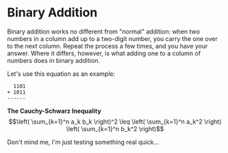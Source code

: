 # Binary Addition

Binary addition works no different from "normal" addition: when two numbers in a column add up to a two-digit number, you carry the one over to the next column. Repeat the process a few times, and you have your answer. Where it differs, however, is what adding one to a column of numbers does in binary addition.

Let's use this equation as an example:

```
  1101
+ 1011
------

```

**The Cauchy-Schwarz Inequality**
$$\left( \sum_{k=1}^n a_k b_k \right)^2 \leq \left( \sum_{k=1}^n a_k^2 \right) \left( \sum_{k=1}^n b_k^2 \right)$$

Don't mind me, I'm just testing something real quick...
